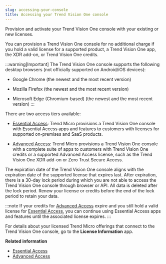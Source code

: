```yaml
---
slug: accessing-your-console
title: Accessing your Trend Vision One console
---
```


Provision and activate your Trend Vision One console with your existing or new licenses.

You can provision a Trend Vision One console for no additional charge if you hold a valid license for a supported product, a Trend Vision One app, the XDR add-on, or Trend Vision One credits.

:::warning[Important]
The Trend Vision One console supports the following desktop browsers (not officially supported on Android/iOS devices):

- Google Chrome (the newest and the most recent version)

- Mozilla Firefox (the newest and the most recent version)

- Microsoft Edge (Chromium-based) (the newest and the most recent version)
:::

There are two access tiers available:

- [Essential Access](essential-access.md): Trend Micro provisions a Trend Vision One console with Essential Access apps and features to customers with licenses for supported on-premises and SaaS products.

- [Advanced Access](advanced-access.md): Trend Micro provisions a Trend Vision One console with a complete suite of apps to customers with Trend Vision One credits or a supported Advanced Access license, such as the Trend Vision One XDR add-on or Zero Trust Secure Access.

The expiration date of the Trend Vision One console aligns with the expiration date of the supported license that expires last. After expiration, there is a 30-day lock period during which you are not able to access the Trend Vision One console through browser or API. All data is deleted after the lock period. Renew your license or credits before the end of the lock period to retain your data.

:::note
If your credits for [Advanced Access](advanced-access.md) expire and you still hold a valid license for [Essential Access](essential-access.md), you can continue using Essential Access apps and features until the associated license expires.
:::

For details about your licensed Trend Micro offerings that connect to the Trend Vision One console, go to the **License Information** app.

**Related information**

- [Essential Access](essential-access.md "Use an existing license to access a Trend Vision One console with a limited but powerful set of apps and features.")
- [Advanced Access](advanced-access.md "Access the full suite of Trend Vision One apps and features.")

